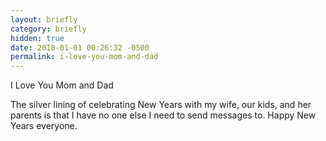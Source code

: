```yaml
---
layout: briefly
category: briefly
hidden: true
date: 2018-01-01 00:26:32 -0500
permalink: i-love-you-mom-and-dad
---
```


I Love You Mom and Dad

The silver lining of celebrating New Years with my wife, our kids, and her parents is that I have no one else I need to send messages to. Happy New Years everyone. 